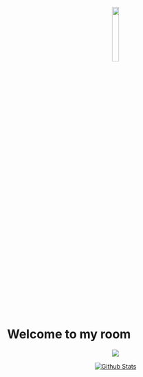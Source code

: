 <html lang="en">
<head>
    <meta charset="UTF-8">
    <meta name="viewport" content="width=device-width, initial-scale=1.0">
</head>
<body>
<div id="header" align="center">
  <img src="https://i.gifer.com/3V3X.gif" width="18%" />
</div>
<div class="header">
    <h1>Welcome to my room</h1>
    
</div>
<div>
    <p align="center">
  <a href="https://skillicons.dev">
    <img src="https://skillicons.dev/icons?i=git,docker,py,arch,apple,dart,flutter,js,raspberrypi" />
  </a>
</p>
</div>
</body>
<div align="center">
    <a href=""https://github-readme-stats.vercel.app>
        <img src="https://github-readme-stats.vercel.app/api?username=bitrockz&show_icons=true&theme=transparent" alt="Github Stats">    
    </a>
</div>
</html>
